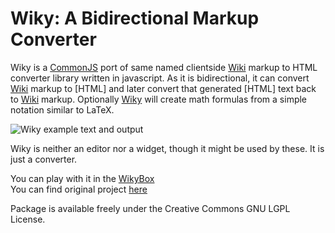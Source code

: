 Wiky: A Bidirectional Markup Converter
======================================

Wiky is a [CommonJS] port of same named clientside [Wiki] markup to HTML
converter library written in javascript. As it is bidirectional, it can
convert [Wiki] markup to [HTML] and later convert that generated [HTML] text
back to [Wiki] markup. Optionally [Wiky] will create math formulas from a
simple notation similar to LaTeX.

![Wiky example text and output](http://goessner.net/articles/wiky/Wiky01.png)

Wiky is neither an editor nor a widget, though it might be used by these. It
is just a converter.

You can play with it in the [WikyBox]  
You can find original project [here][wiky]

Package is available freely under the Creative Commons GNU LGPL License.

[CommonJS]:http://wiki.commonjs.org/ "CommonJS"
[WikyBox]:http://gozala.github.com/wiky/ "WikyBox"
[wiky]:http://goessner.net/articles/wiky/ "wiky homepage"
[wiki]:http://en.wikipedia.org/wiki/Wiki
[JavaScript]:http://en.wikipedia.org/wiki/JavaScript